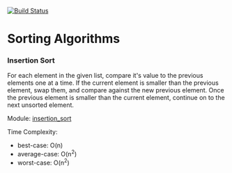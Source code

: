 [![Build Status](https://travis-ci.org/fordf/sorting-algorithms.svg?branch=insertion)](https://travis-ci.org/fordf/sorting-algorithms)

# Sorting Algorithms

### Insertion Sort
For each element in the given list, compare it's value to the previous elements one
at a time. If the current element is smaller than the previous element, swap them,
and compare against the new previous element. Once the previous element is smaller
than the current element, continue on to the next unsorted element.

Module: [insertion_sort](https://github.com/fordf/sorting-algorithms/blob/insertion/src/insertion_sort.py)

Time Complexity: 
* best-case: O(n)
* average-case: O(n<sup>2</sup>)
* worst-case: O(n<sup>2</sup>)



